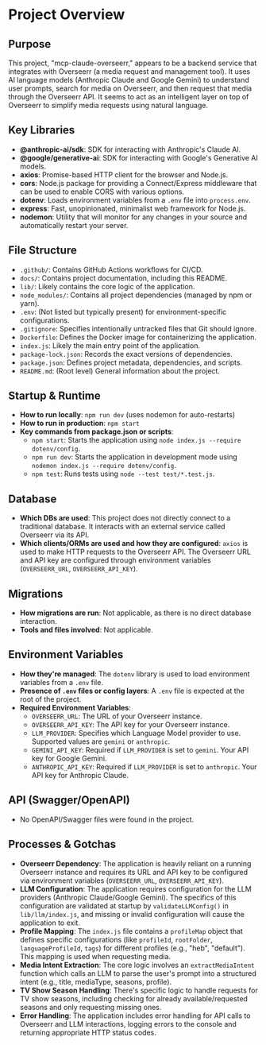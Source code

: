 # Project Overview

## Purpose

This project, "mcp-claude-overseerr," appears to be a backend service that integrates with Overseerr (a media request and management tool). It uses AI language models (Anthropic Claude and Google Gemini) to understand user prompts, search for media on Overseerr, and then request that media through the Overseerr API. It seems to act as an intelligent layer on top of Overseerr to simplify media requests using natural language.

## Key Libraries

- **@anthropic-ai/sdk**: SDK for interacting with Anthropic's Claude AI.
- **@google/generative-ai**: SDK for interacting with Google's Generative AI models.
- **axios**: Promise-based HTTP client for the browser and Node.js.
- **cors**: Node.js package for providing a Connect/Express middleware that can be used to enable CORS with various options.
- **dotenv**: Loads environment variables from a `.env` file into `process.env`.
- **express**: Fast, unopinionated, minimalist web framework for Node.js.
- **nodemon**: Utility that will monitor for any changes in your source and automatically restart your server.

## File Structure

- `.github/`: Contains GitHub Actions workflows for CI/CD.
- `docs/`: Contains project documentation, including this README.
- `lib/`: Likely contains the core logic of the application.
- `node_modules/`: Contains all project dependencies (managed by npm or yarn).
- `.env`: (Not listed but typically present) for environment-specific configurations.
- `.gitignore`: Specifies intentionally untracked files that Git should ignore.
- `Dockerfile`: Defines the Docker image for containerizing the application.
- `index.js`: Likely the main entry point of the application.
- `package-lock.json`: Records the exact versions of dependencies.
- `package.json`: Defines project metadata, dependencies, and scripts.
- `README.md`: (Root level) General information about the project.

## Startup & Runtime

- **How to run locally**: `npm run dev` (uses nodemon for auto-restarts)
- **How to run in production**: `npm start`
- **Key commands from package.json or scripts**:
    - `npm start`: Starts the application using `node index.js --require dotenv/config`.
    - `npm run dev`: Starts the application in development mode using `nodemon index.js --require dotenv/config`.
    - `npm test`: Runs tests using `node --test test/*.test.js`.

## Database

- **Which DBs are used**: This project does not directly connect to a traditional database. It interacts with an external service called Overseerr via its API.
- **Which clients/ORMs are used and how they are configured**: `axios` is used to make HTTP requests to the Overseerr API. The Overseerr URL and API key are configured through environment variables (`OVERSEERR_URL`, `OVERSEERR_API_KEY`).

## Migrations

- **How migrations are run**: Not applicable, as there is no direct database interaction.
- **Tools and files involved**: Not applicable.

## Environment Variables

- **How they're managed**: The `dotenv` library is used to load environment variables from a `.env` file.
- **Presence of `.env` files or config layers**: A `.env` file is expected at the root of the project.
- **Required Environment Variables**:
    - `OVERSEERR_URL`: The URL of your Overseerr instance.
    - `OVERSEERR_API_KEY`: The API key for your Overseerr instance.
    - `LLM_PROVIDER`: Specifies which Language Model provider to use. Supported values are `gemini` or `anthropic`.
    - `GEMINI_API_KEY`: Required if `LLM_PROVIDER` is set to `gemini`. Your API key for Google Gemini.
    - `ANTHROPIC_API_KEY`: Required if `LLM_PROVIDER` is set to `anthropic`. Your API key for Anthropic Claude.

## API (Swagger/OpenAPI)

- No OpenAPI/Swagger files were found in the project.

## Processes & Gotchas

- **Overseerr Dependency**: The application is heavily reliant on a running Overseerr instance and requires its URL and API key to be configured via environment variables (`OVERSEERR_URL`, `OVERSEERR_API_KEY`).
- **LLM Configuration**: The application requires configuration for the LLM providers (Anthropic Claude/Google Gemini). The specifics of this configuration are validated at startup by `validateLLMConfig()` in `lib/llm/index.js`, and missing or invalid configuration will cause the application to exit.
- **Profile Mapping**: The `index.js` file contains a `profileMap` object that defines specific configurations (like `profileId`, `rootFolder`, `languageProfileId`, `tags`) for different profiles (e.g., "heb", "default"). This mapping is used when requesting media.
- **Media Intent Extraction**: The core logic involves an `extractMediaIntent` function which calls an LLM to parse the user's prompt into a structured intent (e.g., title, mediaType, seasons, profile).
- **TV Show Season Handling**: There's specific logic to handle requests for TV show seasons, including checking for already available/requested seasons and only requesting missing ones.
- **Error Handling**: The application includes error handling for API calls to Overseerr and LLM interactions, logging errors to the console and returning appropriate HTTP status codes.
